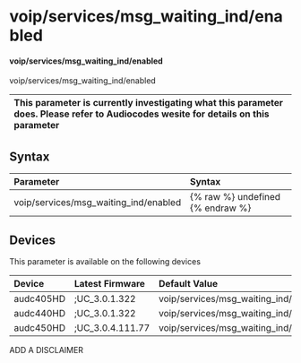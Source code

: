﻿---
description: voip/services/msg_waiting_ind/enabled
search: false
---

# voip/services/msg_waiting_ind/enabled

#### voip/services/msg_waiting_ind/enabled

voip/services/msg_waiting_ind/enabled


| This parameter is currently investigating what this parameter does. Please refer to Audiocodes wesite for details on this parameter | 
| :--- |

## Syntax
| Parameter | Syntax |
| :--- | :--- |
|voip/services/msg_waiting_ind/enabled | {% raw %} undefined {% endraw %}|

## Devices
This parameter is available on the following devices

| Device | Latest Firmware | Default Value |
|:---|:---|:---|
| audc405HD | ;UC_3.0.1.322 | voip/services/msg_waiting_ind/enabled=ENABLE 
| audc440HD | ;UC_3.0.1.322 | voip/services/msg_waiting_ind/enabled=ENABLE 
| audc450HD | ;UC_3.0.4.111.77 | voip/services/msg_waiting_ind/enabled=ENABLE 

ADD A DISCLAIMER
